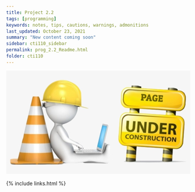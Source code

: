 ```yaml
---
title: Project 2.2
tags: [programming]
keywords: notes, tips, cautions, warnings, admonitions
last_updated: October 23, 2021
summary: "New content coming soon"
sidebar: cti110_sidebar
permalink: prog_2.2_Readme.html
folder: cti110
---
```


![under construction](../../images/new-content-coming-soon-web-page-is-under.png)

{% include links.html %}

